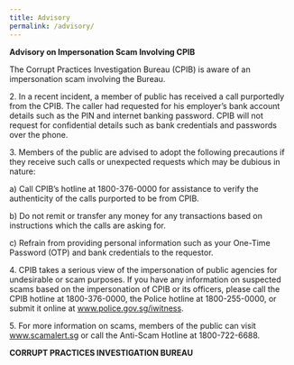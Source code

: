 ```yaml
---
title: Advisory
permalink: /advisory/
---
```

**Advisory on Impersonation Scam Involving CPIB**

The Corrupt Practices Investigation Bureau (CPIB) is aware of an impersonation scam involving the Bureau.

2\. In a recent incident, a member of public has received a call purportedly from the CPIB. The caller had requested for his employer’s bank account details such as the PIN and internet banking password. CPIB will not request for confidential details such as bank credentials and passwords over the phone. 

3\. Members of the public are advised to adopt the following precautions if they receive such calls or unexpected requests which may be dubious in nature:

a) Call CPIB’s hotline at 1800-376-0000 for assistance to verify the authenticity of the calls purported to be from CPIB.

b) Do not remit or transfer any money for any transactions based on instructions which the calls are asking for.

c) Refrain from providing personal information such as your One-Time Password (OTP) and bank credentials to the requestor. 

4\. CPIB takes a serious view of the impersonation of public agencies for undesirable or scam purposes. If you have any information on suspected scams based on the impersonation of CPIB or its officers, please call the CPIB hotline at 1800-376-0000, the Police hotline at 1800-255-0000, or submit it online at <a href="https://www.police.gov.sg/iwitness">www.police.gov.sg/iwitness</a>. 

5\. For more information on scams, members of the public can visit <a href="https://www.scamalert.sg">www.scamalert.sg</a> or call the Anti-Scam Hotline at 1800-722-6688. 

**CORRUPT PRACTICES INVESTIGATION BUREAU**

